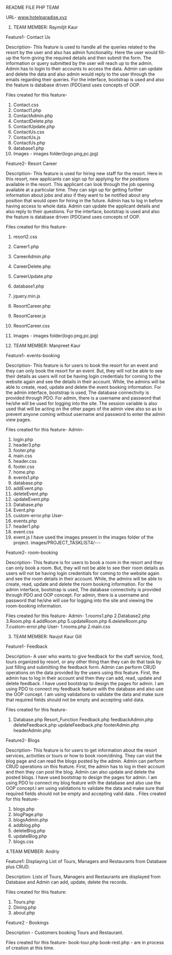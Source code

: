 ﻿README FILE PHP TEAM


URL- www.hotelparadise.xyz


1. TEAM MEMBER: Raymiljit Kaur


Feature1- Contact Us


Description- This feature is used to handle all the queries related to the resort by the user and also has admin functionality. Here the user would fill-up the form giving the required details and then submit the form. The information or query submitted by the user will reach up to the admin. Admin has to login to their accounts to access the data. Admin can update and delete the data and also admin would reply to the user through the emails regarding their queries. For the interface, bootstrap is used and also the feature is database driven (PDO)and uses concepts of OOP.


Files created for this feature-
1. Contact.css
2. Contact1.php
3. ContactAdmin.php
4. ContactDelete.php
5. ContactUpdate.php
6. ContactUs.css
7. ContactUs.js
8. ContactUs.php
9. database1.php
10. Images - images folder(logo.png,pc.jpg)


Feature2-  Resort Career


Description- This feature is used for hiring new staff for the resort. Here in this resort, new applicants can sign up for applying for the positions available in the resort.  This applicant can look through the job opening available at a particular time. They can sign up for getting further information about jobs and also if they want to be notified about any position that would open for hiring in the future. Admin has to log in before having access to whole data. Admin can update the applicant details and also reply to their questions. For the interface, bootstrap is used and also the feature is database driven (PDO)and uses concepts of OOP.






Files created for this feature-
1. resort2.css
2. Career1.php
3. CareerAdmin.php
4. CareerDelete.php
5. CareerUpdate.php
6. database1.php
7. jquery.min.js
8. ResortCareer.php
9. ResortCareer.js
10. ResortCareer.css
11. Images - images folder(logo.png,pc.jpg)






2. TEAM MEMBER: Manpreet Kaur


Feature1- events-booking


Description- This feature is for users to book the resort for an event and they can only book the resort for an event. But, they will not be able to see their details as users will not be having login credentials for coming to the website again and see the details in their account. While, the admins will be able to create, read, update and delete the event booking information. For the admin interface,  bootstrap is used, The database connectivity is provided through PDO. For admin, there is a username and password that he/she will be used for logging into the site. The session variable is also used that will be acting on the other pages of the admin view also so as to prevent anyone coming without username and password to enter the admin view pages.


Files created for this feature-
Admin-
1. login.php
2. header3.php
3. footer.php
4. main.css
5. header.css
6. footer.css
7. home.php
8. events1.php
9. database.php
10. addEvent.php
11. deleteEvent.php
12. updateEvent.php
13. Database.php
14. Event.php
15. custom-error.php
User-
1. events.php
2. header1.php
3. event.css
4. event.js
I have used the images present in the images folder of the project. images/PROJECT_TASKLIST4/---


Feature2- room-booking


Description- This feature is for users to book a room in the resort and they can only book a room. But, they will not be able to see their room details as users will not be having login credentials for coming to the website again and see the room details in their account. While, the admins will be able to create, read, update and delete the room booking information. For the admin interface,  bootstrap is used, The database connectivity is provided through PDO and OOP concept. For admin, there is a username and password that he/she will use for logging into the site and viewing the room-booking information. 


Files created for this feature-
Admin-
1.rooms1.php
2.Database2.php
3.Room.php
4.addRoom.php
5.updateRoom.php
6.deleteRoom.php
7.custom-error.php
User-
1.rooms.php
2.main.css












3. TEAM MEMBER: Navjot Kaur Gill


Feature1- Feedback


Description- A user who wants to give feedback for the staff service, food, tours organized by resort, or any other thing than they can do that task by just filling and submitting the feedback form.
Admin can perform CRUD operations on the data provided by the users using this feature. First, the admin has to log in their account and then they can add, read, update and delete feedback. I have used bootstrap to design the pages for admin.
I am using PDO to connect my feedback feature with the database and also use the OOP concept. I am using validations to validate the data and make sure that required fields should not be empty and accepting valid data.


Files created for this feature-  
1. Database.php
Resort_Function
 Feedback.php
 feedbackAdmin.php
 deleteFeedback.php
 updateFeedback.php
 footerAdmin.php
 headerAdmin.php








Feature2- Blogs


Description- This feature is for users to get information about the resort services, activities or tours or how to book room/dining. They can visit the blog page and can read the blogs posted by the admin.
Admin can perform CRUD operations on this feature. First, the admin has to log in their account and then they can post the blog. Admin can also update and delete the posted blogs. I have used bootstrap to design the pages for admin.
I am using PDO to connect my blog feature with the database and also use the OOP concept.I am using validations to validate the data and make sure that required fields should not be empty and accepting valid data.
.
Files created for this feature-
1. blogs.php
2. blogPage.php
3. blogsAdmin.php
4. addblog.php
5. deleteBlog.php
6. updateBlog.php
7. blogs.css
 




4.TEAM MEMBER: Andriy


Feature1: Displaying List of Tours, Managers and Restaurants from Database 
plus CRUD.


Description:  Lists of Tours, Managers and Restaurants are displayed from Database and Admin can add, update, delete the records.


Files created for this feature: 
1. Tours.php
2.  Dining.php
3.  about.php


Feature2 - Bookings


Description - Customers booking Tours and Restaurant.


Files created for this feature-
book-tour.php book-rest.php - are in process of creation at this time.
